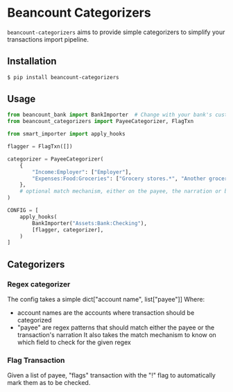 # Beancount Categorizers

`beancount-categorizers` aims to provide simple categorizers to simplify your
transactions import pipeline.

## Installation

```sh
$ pip install beancount-categorizers
```

## Usage

```python
from beancount_bank import BankImporter  # Change with your bank's custom importer
from beancount_categorizers import PayeeCategorizer, FlagTxn

from smart_importer import apply_hooks

flagger = FlagTxn([])

categorizer = PayeeCategorizer(
    {
        "Income:Employer": ["Employer"],
        "Expenses:Food:Groceries": ["Grocery stores.*", "Another grocery store"],
    },
    # optional match mechanism, either on the payee, the narration or both
)

CONFIG = [
    apply_hooks(
        BankImporter("Assets:Bank:Checking"),
        [flagger, categorizer],
    )
]
```

## Categorizers

### Regex categorizer

The config takes a simple dict["account name", list["payee"]]
Where:
- account names are the accounts where transaction should be categorized
- "payee" are regex patterns that should match either the payee or the transaction's narration
It also takes the match mechanism to know on which field to check for the given regex

### Flag Transaction

Given a list of payee, "flags" transaction with the "!" flag to automatically mark them as to be checked.
